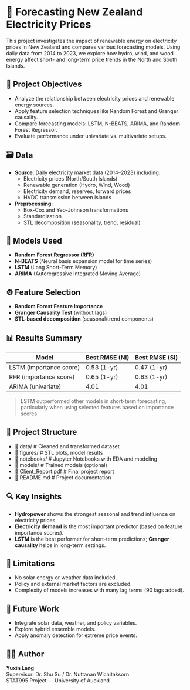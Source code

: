 # 🔋 Forecasting New Zealand Electricity Prices

This project investigates the impact of renewable energy on electricity prices in New Zealand and compares various forecasting models. Using daily data from 2014 to 2023, we explore how hydro, wind, and wood energy affect short- and long-term price trends in the North and South Islands.

## 📌 Project Objectives

- Analyze the relationship between electricity prices and renewable energy sources.
- Apply feature selection techniques like Random Forest and Granger causality.
- Compare forecasting models: LSTM, N-BEATS, ARIMA, and Random Forest Regressor.
- Evaluate performance under univariate vs. multivariate setups.

## 🗃️ Data

- **Source**: Daily electricity market data (2014–2023) including:
  - Electricity prices (North/South Islands)
  - Renewable generation (Hydro, Wind, Wood)
  - Electricity demand, reserves, forward prices
  - HVDC transmission between islands
- **Preprocessing**:
  - Box-Cox and Yeo-Johnson transformations
  - Standardization
  - STL decomposition (seasonality, trend, residual)

## 🧠 Models Used

- **Random Forest Regressor (RFR)**
- **N-BEATS** (Neural basis expansion model for time series)
- **LSTM** (Long Short-Term Memory)
- **ARIMA** (Autoregressive Integrated Moving Average)

## ⚙️ Feature Selection

- **Random Forest Feature Importance**
- **Granger Causality Test** (without lags)
- **STL-based decomposition** (seasonal/trend components)

## 📊 Results Summary

| Model | Best RMSE (NI) | Best RMSE (SI) |
|-------|----------------|----------------|
| LSTM (importance score) | 0.53 (1-yr) | 0.47 (1-yr) |
| RFR (importance score)  | 0.65 (1-yr) | 0.63 (1-yr) |
| ARIMA (univariate)      | 4.01        | 4.01        |

> LSTM outperformed other models in short-term forecasting, particularly when using selected features based on importance scores.

## 📁 Project Structure

- 📂 data/ # Cleaned and transformed dataset
- 📂 figures/ # STL plots, model results
- 📂 notebooks/ # Jupyter Notebooks with EDA and modeling
- 📂 models/ # Trained models (optional)
- 📄 Client_Report.pdf # Final project report
- 📄 README.md # Project documentation

## 🔍 Key Insights

- **Hydropower** shows the strongest seasonal and trend influence on electricity prices.
- **Electricity demand** is the most important predictor (based on feature importance scores).
- **LSTM** is the best performer for short-term predictions; **Granger causality** helps in long-term settings.

## 📌 Limitations

- No solar energy or weather data included.
- Policy and external market factors are excluded.
- Complexity of models increases with many lag terms (90 lags added).

## 🔮 Future Work

- Integrate solar data, weather, and policy variables.
- Explore hybrid ensemble models.
- Apply anomaly detection for extreme price events.

## 🧑‍💻 Author

**Yuxin Lang**  
Supervisor: Dr. Shu Su / Dr. Nuttanan Wichitaksorn  
STAT995 Project — University of Auckland
